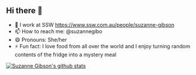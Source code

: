 ## Hi there 👋

- 🔭 I work at SSW https://www.ssw.com.au/people/suzanne-gibson
- 📫 How to reach me: @suzannegibo
- 😄 Pronouns: She/her
- ⚡ Fun fact: I love food from all over the world and I enjoy turning random contents of the fridge into a mystery meal
  
[![Suzanne Gibson's github stats](https://github-readme-stats.vercel.app/api?username=suzannegibo&theme=dark)](https://github.com/suzannegibo}/github-readme-stats)
